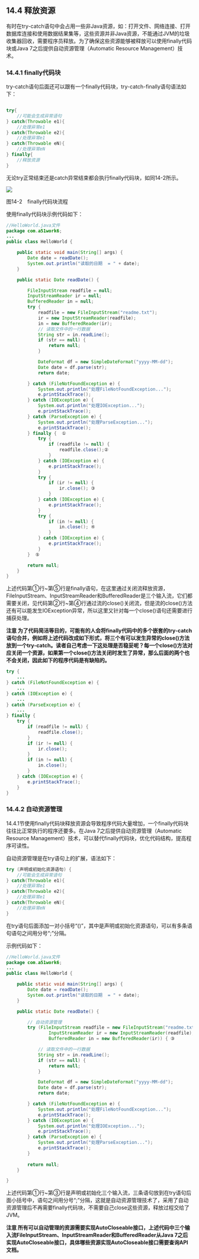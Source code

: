 ## 14.4 释放资源

有时在try-catch语句中会占用一些非Java资源，如：打开文件、网络连接、打开数据库连接和使用数据结果集等，这些资源并非Java资源，不能通过JVM的垃圾收集器回收，需要程序员释放。为了确保这些资源能够被释放可以使用finally代码块或Java 7之后提供自动资源管理（Automatic Resource Management）技术。

### 14.4.1 finally代码块

try-catch语句后面还可以跟有一个finally代码块，try-catch-finally语句语法如下：


```java

try{
    //可能会生成异常语句
} catch(Throwable e1){
    //处理异常e1
} catch(Throwable e2){
    //处理异常e1
} catch(Throwable eN){
    //处理异常eN    
} finally{
    //释放资源
}

```


无论try正常结束还是catch异常结束都会执行finally代码块，如同14-2所示。

![](/assets/14-2.jpg)

图14-2　finally代码块流程

使用finally代码块示例代码如下：

```java
//HelloWorld.java文件
package com.a51work6;
...
public class HelloWorld {

	public static void main(String[] args) {
		Date date = readDate();
		System.out.println("读取的日期  = " + date);
	}

	public static Date readDate() {

		FileInputStream readfile = null;
		InputStreamReader ir = null;
		BufferedReader in = null;
		try {
			readfile = new FileInputStream("readme.txt");
			ir = new InputStreamReader(readfile);
			in = new BufferedReader(ir);
			// 读取文件中的一行数据
			String str = in.readLine();
			if (str == null) {
				return null;
			}

			DateFormat df = new SimpleDateFormat("yyyy-MM-dd");
			Date date = df.parse(str);
			return date;

		} catch (FileNotFoundException e) {
			System.out.println("处理FileNotFoundException...");
			e.printStackTrace();
		} catch (IOException e) {
			System.out.println("处理IOException...");
			e.printStackTrace();
		} catch (ParseException e) {
			System.out.println("处理ParseException...");
			e.printStackTrace();
		} finally {	 ①
			try {
				if (readfile != null) {
					readfile.close();②
				}
			} catch (IOException e) {	
				e.printStackTrace();
			}
			try {
				if (ir != null) {
					ir.close();	③
				}
			} catch (IOException e) {
				e.printStackTrace();
			}
			try {
				if (in != null) {
					in.close();	④
				}
			} catch (IOException e) {
				e.printStackTrace();
			}
		}  ⑤

		return null;
	}
}

```


上述代码第①行~第⑤行是finally语句，在这里通过关闭流释放资源，FileInputStream、InputStreamReader和BufferedReader是三个输入流，它们都需要关闭，见代码第②行~第④行通过流的close()关闭流，但是流的close()方法还有可以能发生IOException异常，所以这里又针对每一个close()语句还需要进行捕获处理。

**注意 为了代码简洁等目的，可能有的人会将finally代码中的多个嵌套的try-catch语句合并，例如将上述代码改成如下形式，将三个有可以发生异常的close()方法放到一个try-catch。读者自己考虑一下这处理是否稳妥呢？每一个close()方法对应关闭一个资源，如果第一个close()方法关闭时发生了异常，那么后面的两个也不会关闭，因此如下的程序代码是有缺陷的。**


```java
try {
    ... 
} catch (FileNotFoundException e) {
    ... 
} catch (IOException e) {
    ... 
} catch (ParseException e) {
    ...
} finally {
    try {
        if (readfile != null) {
            readfile.close();
        }
        if (ir != null) {
            ir.close();
        }
        if (in != null) {
            in.close();
        }
    } catch (IOException e) {
        e.printStackTrace();
    }
}

```


### 14.4.2 自动资源管理

14.4.1节使用finally代码块释放资源会导致程序代码大量增加，一个finally代码块往往比正常执行的程序还要多。在Java 7之后提供自动资源管理（Automatic Resource Management）技术，可以替代finally代码块，优化代码结构，提高程序可读性。

自动资源管理是在try语句上的扩展，语法如下：

```java
try (声明或初始化资源语句) {
	//可能会生成异常语句
} catch(Throwable e1){
	//处理异常e1
} catch(Throwable e2){
	//处理异常e1
} catch(Throwable eN){
	//处理异常eN
}
```

在try语句后面添加一对小括号“()”，其中是声明或初始化资源语句，可以有多条语句语句之间用分号“;”分隔。

示例代码如下：

```java
//HelloWorld.java文件
package com.a51work6;
...
public class HelloWorld {

	public static void main(String[] args) {
		Date date = readDate();
		System.out.println("读取的日期  = " + date);
	}

	public static Date readDate() {

		// 自动资源管理
		try (FileInputStream readfile = new FileInputStream("readme.txt"); ①
				InputStreamReader ir = new InputStreamReader(readfile); ②
				BufferedReader in = new BufferedReader(ir)) { ③

			// 读取文件中的一行数据
			String str = in.readLine();
			if (str == null) {
				return null;
			}

			DateFormat df = new SimpleDateFormat("yyyy-MM-dd");
			Date date = df.parse(str);
			return date;

		} catch (FileNotFoundException e) {
			System.out.println("处理FileNotFoundException...");
			e.printStackTrace();
		} catch (IOException e) {
			System.out.println("处理IOException...");
			e.printStackTrace();
		} catch (ParseException e) {
			System.out.println("处理ParseException...");
			e.printStackTrace();
		}
		
		return null;
	}

}

```

上述代码第①行~第③行是声明或初始化三个输入流，三条语句放到在try语句后面小括号中，语句之间用分号“;”分隔，这就是自动资源管理技术了，采用了自动资源管理后不再需要finally代码块，不需要自己close这些资源，释放过程交给了JVM。

**注意 所有可以自动管理的资源需要实现AutoCloseable接口，上述代码中三个输入流FileInputStream、InputStreamReader和BufferedReader从Java 7之后实现AutoCloseable接口，具体哪些资源实现AutoCloseable接口需要查询API文档。**